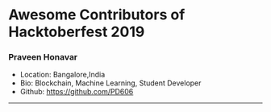 # Awesome Contributors of Hacktoberfest 2019

### Praveen Honavar

- Location: Bangalore,India
- Bio: Blockchain, Machine Learning, Student Developer 
- Github: https://github.com/PD606

-----------

